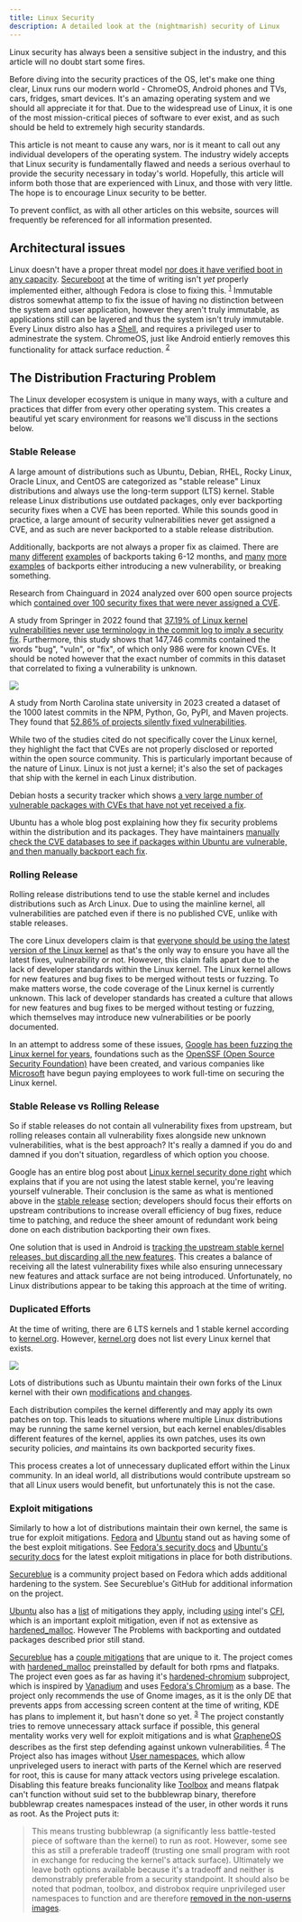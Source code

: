 ```yaml
---
title: Linux Security
description: A detailed look at the (nightmarish) security of Linux
---
```


Linux security has always been a sensitive subject in the industry, and this article will no doubt start some fires.

Before diving into the security practices of the OS, let's make one thing clear, Linux runs our modern world - ChromeOS, Android phones and TVs, cars, fridges, smart devices. It's an amazing operating system and we should all appreciate it for that. Due to the widespread use of Linux, it is one of the most mission-critical pieces of software to ever exist, and as such should be held to extremely high security standards.

This article is not meant to cause any wars, nor is it meant to call out any individual developers of the operating system. The industry widely accepts that Linux security is fundamentally flawed and needs a serious overhaul to provide the security necessary in today's world. Hopefully, this article will inform both those that are experienced with Linux, and those with very little. The hope is to encourage Linux security to be better.

To prevent conflict, as with all other articles on this website, sources will frequently be referenced for all information presented.

## Architectural issues
Linux doesn't have a proper threat model [nor does it have verified boot in any capacity](https://privsec.dev/posts/linux/linux-insecurities/#lack-of-verified-boot). [Secureboot](https://learn.microsoft.com/en-us/windows-hardware/design/device-experiences/oem-secure-boot) at the time of writing isn't *yet* properly implemented either, although Fedora is close to fixing this. <sup>[1](https://fedoraproject.org/wiki/Changes/Unified_Kernel_Support_Phase_2#Benefit_to_Fedora)</sup> Immutable distros somewhat attemp to fix the issue of having no distinction between the system and user application, however they aren't truly immutable, as applications still can be layered and thus the system isn't truly immutable. Every Linux distro also has a [Shell](https://en.wikipedia.org/wiki/Shell_%28computing%29), and requires a privileged user to adminestrate the system. ChromeOS, just like Android entierly removes this functionality for attack surface reduction. <sup>[2](https://www.chromium.org/chromium-os/developer-library/reference/security/security-whitepaper/#root-versus-the-os-kernel)</sup>

## The Distribution Fracturing Problem

The Linux developer ecosystem is unique in many ways, with a culture and practices that differ from every other operating system. This creates a beautiful yet scary environment for reasons we'll discuss in the sections below.

### Stable Release

A large amount of distributions such as Ubuntu, Debian, RHEL, Rocky Linux, Oracle Linux, and CentOS are categorized as "stable release" Linux distributions and always use the long-term support (LTS) kernel. Stable release Linux distributions use outdated packages, only ever backporting security fixes when a CVE has been reported. While this sounds good in practice, a large amount of security vulnerabilities never get assigned a CVE, and as such are never backported to a stable release distribution.

Additionally, backports are not always a proper fix as claimed. There are [many](https://x.com/grsecurity/status/1076928429306667008) [different](https://seclists.org/oss-sec/2018/q4/110) [examples](https://x.com/grsecurity/status/1068831530125008897) of backports taking 6-12 months, and [many](https://git.kernel.org/pub/scm/linux/kernel/git/torvalds/linux.git/commit/?id=90a7b84679dedb23660ed46976b964b8bf7f3a55) [more](https://lore.kernel.org/stable/20200922110703.720960-2-m.v.b@runbox.com/) [examples](https://www.spinics.net/lists/stable/msg328591.html) of backports either introducing a new vulnerability, or breaking something.

Research from Chainguard in 2024 analyzed over 600 open source projects which [contained over 100 security fixes that were never assigned a CVE](https://www.chainguard.dev/unchained/vulnerability-fixes-in-plain-sight-how-your-scanners-are-missing-hundreds-of-vulnerabilities).

A study from Springer in 2022 found that [37.19% of Linux kernel vulnerabilities never use terminology in the commit log to imply a security fix](https://orbilu.uni.lu/bitstream/10993/54305/1/emse-SSPCatcher-Arthur.pdf). Furthermore, this study shows that 147,746 commits contained the words "bug", "vuln", or "fix", of which only 986 were for known CVEs. It should be noted however that the exact number of commits in this dataset that correlated to fixing a vulnerability is unknown.

![](../../../assets/linux/linux_vulnerabilities.png)

A study from North Carolina state university in 2023 created a dataset of the 1000 latest commits in the NPM, Python, Go, PyPI, and Maven projects. They found that [52.86% of projects silently fixed vulnerabilities](https://enck.org/pubs/dunlap-eurosp23.pdf). 

While two of the studies cited do not specifically cover the Linux kernel, they highlight the fact that CVEs are not properly disclosed or reported within the open source community. This is particularly important because of the nature of Linux. Linux is not just a kernel; it's also the set of packages that ship with the kernel in each Linux distribution.

Debian hosts a security tracker which shows [a very large number of vulnerable packages with CVEs that have not yet received a fix](https://security-tracker.debian.org/tracker/status/release/stable).

Ubuntu has a whole blog post explaining how they fix security problems within the distribution and its packages. They have maintainers [manually check the CVE databases to see if packages within Ubuntu are vulnerable, and then manually backport each fix](https://ubuntu.com/blog/securing-open-source-through-cve-prioritisation).

### Rolling Release

Rolling release distributions tend to use the stable kernel and includes distributions such as Arch Linux. Due to using the mainline kernel, all vulnerabilities are patched even if there is no published CVE, unlike with stable releases. 

The core Linux developers claim is that [everyone should be using the latest version of the Linux kernel](https://kernel-recipes.org/en/2019/talks/cves-are-dead-long-live-the-cve/) as that's the only way to ensure you have all the latest fixes, vulnerability or not. However, this claim falls apart due to the lack of developer standards within the Linux kernel. The Linux kernel allows for new features and bug fixes to be merged without tests or fuzzing. To make matters worse, the code coverage of the Linux kernel is currently unknown. This lack of developer standards has created a culture that allows for new features and bug fixes to be merged without testing or fuzzing, which themselves may introduce new vulnerabilities or be poorly documented.

In an attempt to address some of these issues, [Google has been fuzzing the Linux kernel for years](https://github.com/google/syzkaller), foundations such as the [OpenSSF (Open Source Security Foundation)](https://openssf.org/) have been created, and various companies like [Microsoft](https://www.microsoft.com/en-us/security/blog/2020/08/03/microsoft-open-source-security-foundation-founding-member-securing-open-source-software/) have begun paying employees to work full-time on securing the Linux kernel.

### Stable Release vs Rolling Release

So if stable releases do not contain all vulnerability fixes from upstream, but rolling releases contain all vulnerability fixes alongside new unknown vulnerabilities, what is the best approach? It's really a damned if you do and damned if you don't situation, regardless of which option you choose.

Google has an entire blog post about [Linux kernel security done right](https://security.googleblog.com/2021/08/linux-kernel-security-done-right.html) which explains that if you are not using the latest stable kernel, you're leaving yourself vulnerable. Their conclusion is the same as what is mentioned above in the [stable release](#stable-release) section; developers should focus their efforts on upstream contributions to increase overall efficiency of bug fixes, reduce time to patching, and reduce the sheer amount of redundant work being done on each distribution backporting their own fixes.

One solution that is used in Android is [tracking the upstream stable kernel releases, but discarding all the new features](https://security.googleblog.com/2021/08/linux-kernel-security-done-right.html#:~:text=Android%20vendors%20do%20now%2C%20thankfully%2C%20track%20stable%20kernel%20releases.%20So%20even%20though%20the%20features%20being%20added%20to%20newer%20major%20kernels%20will%20be%20missing%2C%20all%20the%20latest%20stable%20kernel%20fixes%20are%20present.). This creates a balance of receiving all the latest vulnerability fixes while also ensuring unnecessary new features and attack surface are not being introduced. Unfortunately, no Linux distributions appear to be taking this approach at the time of writing.

### Duplicated Efforts

At the time of writing, there are 6 LTS kernels and 1 stable kernel according to [kernel.org](https://kernel.org/). However, [kernel.org](https://kernel.org) does not list every Linux kernel that exists.

![](../../../assets/linux/linux_kernels.webp)

Lots of distributions such as Ubuntu maintain their own forks of the Linux kernel with their own [modifications](https://ubuntu.com/blog/ubuntu-23-10-restricted-unprivileged-user-namespaces) [and changes](https://ubuntu.com/blog/whats-new-in-security-for-ubuntu-24-04-lts).

Each distribution compiles the kernel differently and may apply its own patches on top. This leads to situations where multiple Linux distributions may be running the same kernel version, but each kernel enables/disables different features of the kernel, applies its own patches, uses its own security policies, _and_ maintains its own backported security fixes.

This process creates a lot of unnecessary duplicated effort within the Linux community. In an ideal world, all distributions would contribute upstream so that all Linux users would benefit, but unfortunately this is not the case.

### Exploit mitigations

Similarly to how a lot of distributions maintain their own kernel, the same is true for exploit mitigations. [Fedora](https://fedoraproject.org/) and [Ubuntu](https://ubuntu.com/) stand out as having some of the best exploit mitigations. See [Fedora's security docs](https://fedoraproject.org/wiki/Security_Features) and [Ubuntu's security docs](https://wiki.ubuntu.com/Security/Features) for the latest exploit mitigations in place for both distributions.

[Secureblue](https://github.com/secureblue/secureblue) is a community project based on Fedora which adds additional hardening to the system. See Secureblue's GitHub for additional information on the project.

[Ubuntu](https://ubuntu.com/download) also has a [list](https://wiki.ubuntu.com/Security/Features) of mitigations they apply, including [using](https://wiki.ubuntu.com/Security/Features#kernel-lockdown:~:text=for%20regression%20tests.-,Built%20with%20%2Dfcf%2Dprotection,-Instructs%20the%20compiler) intel's [CFI](https://www.intel.com/content/www/us/en/developer/articles/technical/technical-look-control-flow-enforcement-technology.html), which is an important exploit mitigation, even if not as extensive as [hardened_malloc](https://github.com/GrapheneOS/hardened_malloc). However The Problems with backporting and outdated packages described prior still stand. 

[Secureblue](https://github.com/secureblue/secureblue) has a [couple mitigations](https://github.com/secureblue/secureblue?tab=readme-ov-file#hardening) that are unique to it. The project comes with [hardened_malloc](https://github.com/GrapheneOS/hardened_malloc) preinstalled by default for both rpms and flatpaks. The project even goes as far as having it's [hardened-chromium](https://github.com/secureblue/hardened-chromium) subproject, which is inspired by [Vanadium](https://github.com/GrapheneOS/Vanadium) and uses [Fedora's Chromium](https://src.fedoraproject.org/rpms/chromium) as a base. The project only recommends the use of Gnome images, as it is the only DE that prevents apps from accessing screen content at the time of writing, KDE has plans to implement it, but hasn't done so yet. <sup>[3](https://invent.kde.org/plasma/xdg-desktop-portal-kde/-/issues/7)</sup> The project constantly tries to remove unnecessary attack surface if possible, this general mentality works very well for exploit mitigations and is what [GrapheneOS](https://grapheneos.org/) describes as the first step defending against unkown vulnerabilities. <sup>[4](https://grapheneos.org/features#exploit-protection)</sup>
The Project also has images without [User namespaces](https://www.man7.org/linux/man-pages/man7/user_namespaces.7.html), which allow unpriveleged users to ineract with parts of the Kernel which are reserved for root, this is cause for many attack vectors using privelege escalation. Disabling this feature breaks funcionality like [Toolbox](https://containertoolbx.org/) and means flatpak can't function without suid set to the bubblewrap binary, therefore bubblewrap creates namespaces instead of the user, in other words it runs as root. As the Project puts it:

> This means trusting bubblewrap (a significantly less battle-tested piece of software than the kernel) to run as root. However, some see this as still a preferable tradeoff (trusting one small program with root in exchange for reducing the kernel's attack surface). Ultimately we leave both options available because it's a tradeoff and neither is demonstrably preferable from a security standpoint. It should also be noted that podman, toolbox, and distrobox require unprivileged user namespaces to function and are therefore [removed in the non-userns images](https://github.com/secureblue/secureblue/blob/live/config/common/disableuserns-packages.yml).

